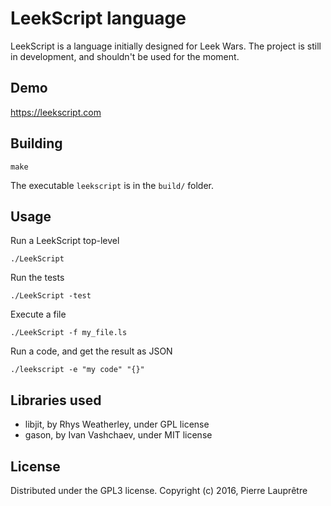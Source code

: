 LeekScript language
===================

LeekScript is a language initially designed for Leek Wars.
The project is still in development, and shouldn't be used for the moment.


Demo
----

https://leekscript.com

Building
--------

```
make
```
The executable `leekscript` is in the `build/` folder.

Usage
-----

Run a LeekScript top-level
```
./LeekScript
```

Run the tests
```
./LeekScript -test
```

Execute a file
```
./LeekScript -f my_file.ls
```

Run a code, and get the result as JSON
```
./leekscript -e "my code" "{}"
```



Libraries used
--------------
* libjit, by Rhys Weatherley, under GPL license
* gason, by Ivan Vashchaev, under MIT license

License
-------

Distributed under the GPL3 license. Copyright (c) 2016, Pierre Lauprêtre